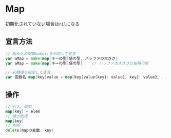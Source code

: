 # Map

初期化されていない場合は`nil`になる

## 宣言方法

```go
// 組み込み関数make()を利用して宣言
var aMap = make(map[キーの型]値の型, バッファの大きさ)
var aMap = make(map[キーの型]値の型)    // バッファの大きさは省略可能

// 初期値を指定して宣言
var 変数名 map[key]value = map[key]value{key1: value1, key2: value2, ..., keyN: valueN}
```

## 操作

```go
// 代入、追加
map[key] = elem
// 値の取得
map[key]
// 削除
delete(mapの変数, key)
```
